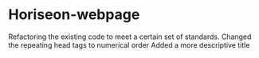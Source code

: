 # Horiseon-webpage
Refactoring the existing code to meet a certain set of standards.
Changed the repeating head tags to numerical order
Added a more descriptive title 
